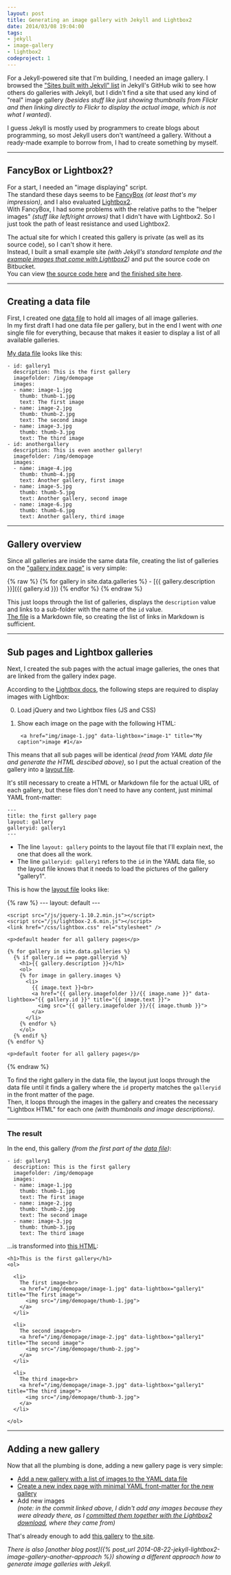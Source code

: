 ```yaml
---
layout: post
title: Generating an image gallery with Jekyll and Lightbox2
date: 2014/03/08 19:04:00
tags: 
- jekyll
- image-gallery
- lightbox2
codeproject: 1
---
```


For a Jekyll-powered site that I'm building, I needed an image gallery. I browsed the ["Sites built with Jekyll" list](https://github.com/jekyll/jekyll/wiki/Sites) in Jekyll's GitHub wiki to see how others do galleries with Jekyll, but I didn't find a site that used any kind of "real" image gallery *(besides stuff like just showing thumbnails from Flickr and then linking directly to Flickr to display the actual image, which is not what I wanted)*.

I guess Jekyll is mostly used by programmers to create blogs about programming, so most Jekyll users don't want/need a gallery. Without a ready-made example to borrow from, I had to create something by myself.

---

## FancyBox or Lightbox2?

For a start, I needed an "image displaying" script.  
The standard these days seems to be [FancyBox](http://fancybox.net/) *(at least that's my impression)*, and I also evaluated [Lightbox2](http://lokeshdhakar.com/projects/lightbox2/).  
With FancyBox, I had some problems with the relative paths to the "helper images" *(stuff like left/right arrows)* that I didn't have with Lightbox2. So I just took the path of least resistance and used Lightbox2.

The actual site for which I created this gallery is private (as well as its source code), so I can't show it here.  
Instead, I built a small example site *(with Jekyll's standard template and the [example images that come with Lightbox2](http://lokeshdhakar.com/projects/lightbox2/#examples))* and put the source code on Bitbucket.  
You can view [the source code here](https://bitbucket.org/christianspecht/code-examples/src/tip/jekyll-gallery-example/) and [the finished site here](http://jekyll-gallery-example.christianspecht.de/galleries/).

---

## Creating a data file

First, I created one [data file](http://jekyllrb.com/docs/datafiles/) to hold all images of all image galleries.  
In my first draft I had one data file per gallery, but in the end I went with *one* single file for everything, because that makes it easier to display a list of all available galleries.

[My data file](https://bitbucket.org/christianspecht/code-examples/src/tip/jekyll-gallery-example/_data/galleries.yml) looks like this:

	- id: gallery1
	  description: This is the first gallery
	  imagefolder: /img/demopage
	  images:
	  - name: image-1.jpg
	    thumb: thumb-1.jpg
	    text: The first image
	  - name: image-2.jpg
	    thumb: thumb-2.jpg
	    text: The second image
	  - name: image-3.jpg
	    thumb: thumb-3.jpg
	    text: The third image
	- id: anothergallery
	  description: This is even another gallery!
	  imagefolder: /img/demopage
	  images:
	  - name: image-4.jpg
	    thumb: thumb-4.jpg
	    text: Another gallery, first image
	  - name: image-5.jpg
	    thumb: thumb-5.jpg
	    text: Another gallery, second image
	  - name: image-6.jpg
	    thumb: thumb-6.jpg
	    text: Another gallery, third image

---

## Gallery overview

Since all galleries are inside the same data file, creating the list of galleries on the ["gallery index page"](http://jekyll-gallery-example.christianspecht.de/galleries/) is very simple:

{% raw %}
	{% for gallery in site.data.galleries %}
	- [{{ gallery.description }}]({{ gallery.id }})
	{% endfor %}
{% endraw %}

This just loops through the list of galleries, displays the `description` value and links to a sub-folder with the name of the `id` value.  
[The file](https://bitbucket.org/christianspecht/code-examples/raw/tip/jekyll-gallery-example/galleries/index.md) is a Markdown file, so creating the list of links in Markdown is sufficient.

---

## Sub pages and Lightbox galleries

Next, I created the sub pages with the actual image galleries, the ones that are linked from the gallery index page.

According to the [Lightbox docs](http://lokeshdhakar.com/projects/lightbox2/#how-to-use), the following steps are required to display images with Lightbox:

0. Load jQuery and two Lightbox files (JS and CSS)
0. Show each image on the page with the following HTML:

        <a href="img/image-1.jpg" data-lightbox="image-1" title="My caption">image #1</a>


This means that all sub pages will be identical *(read from YAML data file and generate the HTML descibed above)*, so I put the actual creation of the gallery into a [layout file](http://jekyllrb.com/docs/frontmatter/#predefined_global_variables).

It's still necessary to create a HTML or Markdown file for the actual URL of each gallery, but these files don't need to have any content, just minimal YAML front-matter:
	
	---
	title: the first gallery page
	layout: gallery
	galleryid: gallery1
	--- 

- The line `layout: gallery` points to the layout file that I'll explain next, the one that does all the work.
- The line `galleryid: gallery1` refers to the `id` in the YAML data file, so the layout file knows that it needs to load the pictures of the gallery "gallery1".

This is how the [layout file](https://bitbucket.org/christianspecht/code-examples/src/tip/jekyll-gallery-example/_layouts/gallery.html) looks like:

{% raw %}
	---
	layout: default
	---
		
	<script src="/js/jquery-1.10.2.min.js"></script>
	<script src="/js/lightbox-2.6.min.js"></script>
	<link href="/css/lightbox.css" rel="stylesheet" />
	
	<p>default header for all gallery pages</p>
	
	{% for gallery in site.data.galleries %}
	  {% if gallery.id == page.galleryid %}
	    <h1>{{ gallery.description }}</h1>
	    <ol>
	    {% for image in gallery.images %}
	      <li>
	        {{ image.text }}<br>
	        <a href="{{ gallery.imagefolder }}/{{ image.name }}" data-lightbox="{{ gallery.id }}" title="{{ image.text }}">
              <img src="{{ gallery.imagefolder }}/{{ image.thumb }}">
            </a>
	      </li>
	    {% endfor %}
	    </ol>
	  {% endif %}
	{% endfor %}
	
	<p>default footer for all gallery pages</p>
{% endraw %}

To find the right gallery in the data file, the layout just loops through the data file until it finds a gallery where the `id` property matches the `galleryid` in the front matter of the page.  
Then, it loops through the images in the gallery and creates the necessary "Lightbox HTML" for each one *(with thumbnails and image descriptions)*.

---

### The result

In the end, this gallery *(from the first part of the [data file](https://bitbucket.org/christianspecht/code-examples/src/tip/jekyll-gallery-example/_data/galleries.yml))*:

	- id: gallery1
	  description: This is the first gallery
	  imagefolder: /img/demopage
	  images:
	  - name: image-1.jpg
	    thumb: thumb-1.jpg
	    text: The first image
	  - name: image-2.jpg
	    thumb: thumb-2.jpg
	    text: The second image
	  - name: image-3.jpg
	    thumb: thumb-3.jpg
	    text: The third image

...is transformed into [this HTML](http://jekyll-gallery-example.christianspecht.de/galleries/gallery1/):

    <h1>This is the first gallery</h1>
    <ol>
    
      <li>
        The first image<br>
        <a href="/img/demopage/image-1.jpg" data-lightbox="gallery1" title="The first image">
          <img src="/img/demopage/thumb-1.jpg">
        </a>
      </li>
    
      <li>
        The second image<br>
        <a href="/img/demopage/image-2.jpg" data-lightbox="gallery1" title="The second image">
          <img src="/img/demopage/thumb-2.jpg">
        </a>
      </li>
    
      <li>
        The third image<br>
        <a href="/img/demopage/image-3.jpg" data-lightbox="gallery1" title="The third image">
          <img src="/img/demopage/thumb-3.jpg">
        </a>
      </li>
    
    </ol>

---

## Adding a new gallery

Now that all the plumbing is done, adding a new gallery page is very simple:

- [Add a new gallery with a list of images to the YAML data file](https://bitbucket.org/christianspecht/code-examples/commits/d2e8838fbf8de9d72c6f7dbc5a7320be2acb337c#chg-jekyll-gallery-example/src/_data/galleries.yml)
- [Create a new index page with minimal YAML front-matter for the new gallery](https://bitbucket.org/christianspecht/code-examples/src/tip/jekyll-gallery-example/galleries/anothergallery/index.html)
- Add new images  
  *(note: in the commit linked above, I didn't add any images because they were already there, as I [committed them together with the Lightbox2 download](https://bitbucket.org/christianspecht/code-examples/commits/546861b353037b4c149ff31373fe49f2ef027155), where they came from)*

That's already enough to add [this gallery](http://jekyll-gallery-example.christianspecht.de/galleries/anothergallery/) to [the site](http://jekyll-gallery-example.christianspecht.de/).

*There is also [another blog post]({% post_url 2014-08-22-jekyll-lightbox2-image-gallery-another-approach %}) showing a different approach how to generate image galleries with Jekyll.*


